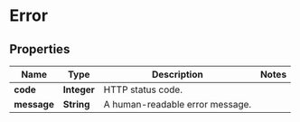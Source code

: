 

# Error


## Properties

| Name | Type | Description | Notes |
|------------ | ------------- | ------------- | -------------|
|**code** | **Integer** | HTTP status code. |  |
|**message** | **String** | A human-readable error message. |  |



